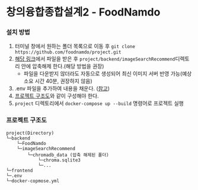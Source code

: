 # 창의융합종합설계2 - FoodNamdo

### 설치 방법
1. 터미널 창에서 원하는 폴더 목록으로 이동 후 `git clone https://github.com/foodnamdo/project.git`
2. [해당 링크](https://drive.google.com/drive/folders/1xjtk-dxrYdnLTl64YjEbaxXenkWAJVn6?usp=drive_link)에서 파일을 받은 후 `project/backend/imageSearchRecommend`디렉토리 안에 압축해제 한다.(해당 방법을 권장)
    - 파일을 다운받지 않더라도 자동으로 생성되어 최신 이미지 서버 반영 가능(예상 소요 시간 40분, 권장하지 않음)
3. .env 파일을 추가하여 내용을 채운다. ([참고](https://github.com/foodnamdo/env))
4. [프로젝트 구조도](#프로젝트-구조도)와 같이 구성해야 한다.
5. `project` 디렉토리에서 `docker-compose up --build` 명령어로 프로젝트 실행


### 프로젝트 구조도
```
project(Directory)
└─backend
    └─FoodNamdo
    └─imageSearchRecommend
        └─chromadb_data (압축 해제된 폴더)
            └─chroma.sqlite3
            └─...
└─frontend
└─.env
└─docker-copmose.yml
```

